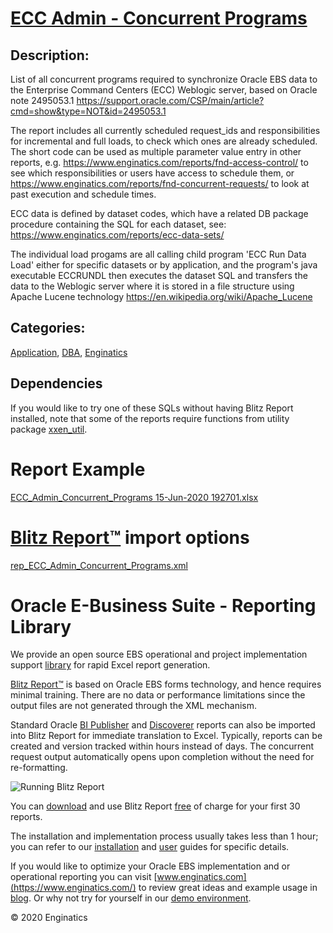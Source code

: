 # [ECC Admin - Concurrent Programs](https://www.enginatics.com/reports/ecc-admin-concurrent-programs/)
## Description: 
List of all concurrent programs required to synchronize Oracle EBS data to the Enterprise Command Centers (ECC) Weblogic server, based on Oracle note 2495053.1 https://support.oracle.com/CSP/main/article?cmd=show&type=NOT&id=2495053.1

The report includes all currently scheduled request_ids and responsibilities for incremental and full loads, to check which ones are already scheduled.
The short code can be used as multiple parameter value entry in other reports, e.g. https://www.enginatics.com/reports/fnd-access-control/ to see which responsibilities or users have access to schedule them, or https://www.enginatics.com/reports/fnd-concurrent-requests/ to look at past execution and schedule times.

ECC data is defined by dataset codes, which have a related DB package procedure containing the SQL for each dataset, see:
https://www.enginatics.com/reports/ecc-data-sets/

The individual load progams are all calling child program 'ECC Run Data Load' either for specific datasets or by application, and the program's java executable ECCRUNDL then executes the dataset SQL and transfers the data to the Weblogic server where it is stored in a file structure using Apache Lucene technology https://en.wikipedia.org/wiki/Apache_Lucene
## Categories: 
[Application](https://www.enginatics.com/library/?pg=1&category[]=Application), [DBA](https://www.enginatics.com/library/?pg=1&category[]=DBA), [Enginatics](https://www.enginatics.com/library/?pg=1&category[]=Enginatics)
## Dependencies
If you would like to try one of these SQLs without having Blitz Report installed, note that some of the reports require functions from utility package [xxen_util](https://www.enginatics.com/xxen_util/true).
# Report Example
[ECC_Admin_Concurrent_Programs 15-Jun-2020 192701.xlsx](https://www.enginatics.com/example/ecc-admin-concurrent-programs/)
# [Blitz Report™](https://www.enginatics.com/blitz-report/) import options
[rep_ECC_Admin_Concurrent_Programs.xml](https://www.enginatics.com/xml/ecc-admin-concurrent-programs/)
# Oracle E-Business Suite - Reporting Library 
    
We provide an open source EBS operational and project implementation support [library](https://www.enginatics.com/library/) for rapid Excel report generation. 

[Blitz Report™](https://www.enginatics.com/blitz-report/) is based on Oracle EBS forms technology, and hence requires minimal training. There are no data or performance limitations since the output files are not generated through the XML mechanism. 

Standard Oracle [BI Publisher](https://www.enginatics.com/user-guide/#BI_Publisher) and [Discoverer](https://www.enginatics.com/blog/importing-discoverer-worksheets-into-blitz-report/) reports can also be imported into Blitz Report for immediate translation to Excel. Typically, reports can be created and version tracked within hours instead of days. The concurrent request output automatically opens upon completion without the need for re-formatting.

![Running Blitz Report](https://www.enginatics.com/wp-content/uploads/2018/01/Running-blitz-report.png) 

You can [download](https://www.enginatics.com/download/) and use Blitz Report [free](https://www.enginatics.com/pricing/) of charge for your first 30 reports.

The installation and implementation process usually takes less than 1 hour; you can refer to our [installation](https://www.enginatics.com/installation-guide/) and [user](https://www.enginatics.com/user-guide/) guides for specific details.

If you would like to optimize your Oracle EBS implementation and or operational reporting you can visit [www.enginatics.com](https://www.enginatics.com/) to review great ideas and example usage in [blog](https://www.enginatics.com/blog/). Or why not try for yourself in our [demo environment](http://demo.enginatics.com/).

© 2020 Enginatics